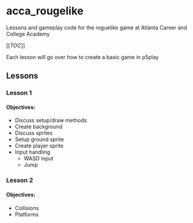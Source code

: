 # acca_rougelike

Lessons and gameplay code for the roguelike game at Atlanta Career and College Academy

[[_TOC_]]

Each lesson will go over how to create a basic game in p5play

## Lessons

### Lesson 1

#### Objectives:

- Discuss setup/draw methods
- Create background
- Discuss sprites
- Setup ground sprite
- Create player sprite
- Input handling
    - WASD input
    - Jump

### Lesson 2

#### Objectives:

- Collisions
- Platforms